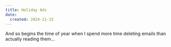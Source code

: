 ```yaml
---
title: Holiday Ads
date:
  created: 2024-11-15
---
```


And so begins the time of year when I spend more time deleting emails
than actually reading them...
